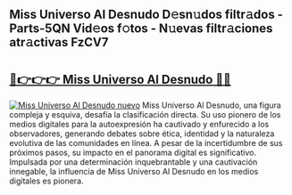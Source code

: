 ## Miss Universo Al Desnudo D𝚎sn𝚞dos filtr𝚊dos - Parts-5QN Vid𝚎os f𝚘tos - N𝚞evas filtr𝚊ciones atr𝚊ctivas FzCV7

# <h2><a href="http://mb8f1z4.tromn.icu/?c=Miss+Universo+Al+Desnudo">🔗👉👉👉 Miss Universo Al Desnudo 🔗🔗</a></h2>

[![Miss Universo Al Desnudo nuevo](https://i.imgur.com/pEAQMta.gif)](http://mb8f1z4.tromn.icu/?c=Miss+Universo+Al+Desnudo)
Miss Universo Al Desnudo, una figura compleja y esquiva, desafía la clasificación directa. Su uso pionero de los medios digitales para la autoexpresión ha cautivado y enfurecido a los observadores, generando debates sobre ética, identidad y la naturaleza evolutiva de las comunidades en línea. A pesar de la incertidumbre de sus próximos pasos, su impacto en el panorama digital es significativo. Impulsada por una determinación inquebrantable y una cautivación innegable, la influencia de Miss Universo Al Desnudo en los medios digitales es pionera.
